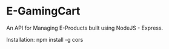 # E-GamingCart
An API for Managing E-Products built using NodeJS - Express.

Installation:
npm install -g cors
